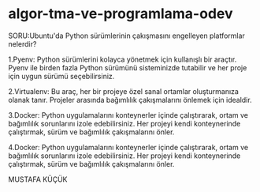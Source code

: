 # algor-tma-ve-programlama-odev
SORU:Ubuntu'da Python sürümlerinin çakışmasını engelleyen platformlar nelerdir?

1.Pyenv: Python sürümlerini kolayca yönetmek için kullanışlı bir araçtır. Pyenv ile birden fazla Python sürümünü sisteminizde tutabilir ve her proje için uygun sürümü seçebilirsiniz.

2.Virtualenv: Bu araç, her bir projeye özel sanal ortamlar oluşturmanıza olanak tanır. Projeler arasında bağımlılık çakışmalarını önlemek için idealdir.

3.Docker: Python uygulamalarını konteynerler içinde çalıştırarak, ortam ve bağımlılık sorunlarını izole edebilirsiniz. Her projeyi kendi konteynerinde çalıştırmak, sürüm ve bağımlılık çakışmalarını önler.

4.Docker: Python uygulamalarını konteynerler içinde çalıştırarak, ortam ve bağımlılık sorunlarını izole edebilirsiniz. Her projeyi kendi konteynerinde çalıştırmak, sürüm ve bağımlılık çakışmalarını önler.

 MUSTAFA KÜÇÜK 
